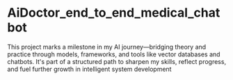 # AiDoctor_end_to_end_medical_chatbot
This project marks a milestone in my AI journey—bridging theory and practice through models, frameworks, and tools like vector databases and chatbots. It's part of a structured path to sharpen my skills, reflect progress, and fuel further growth in intelligent system development

